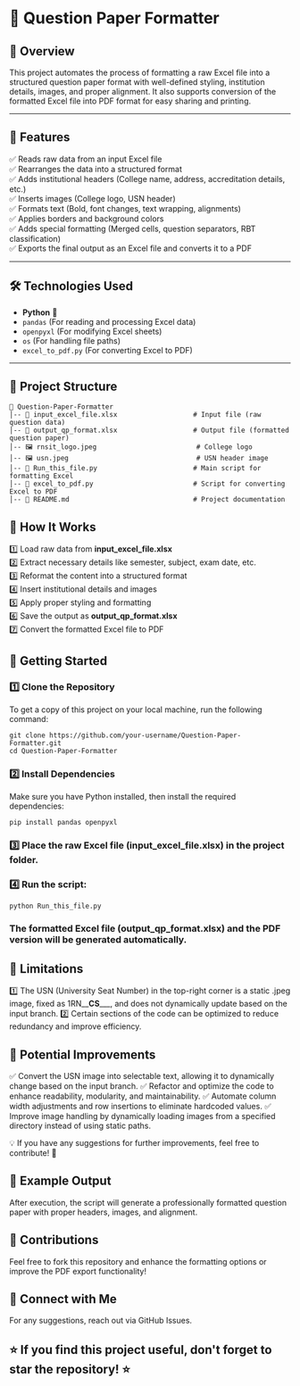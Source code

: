 # 🎯 Question Paper Formatter  

## 📌 Overview  
This project automates the process of formatting a raw Excel file into a structured question paper format with well-defined styling, institution details, images, and proper alignment. It also supports conversion of the formatted Excel file into PDF format for easy sharing and printing.  

---

## 🚀 Features  
✅ Reads raw data from an input Excel file  
✅ Rearranges the data into a structured format  
✅ Adds institutional headers (College name, address, accreditation details, etc.)  
✅ Inserts images (College logo, USN header)  
✅ Formats text (Bold, font changes, text wrapping, alignments)  
✅ Applies borders and background colors  
✅ Adds special formatting (Merged cells, question separators, RBT classification)  
✅ Exports the final output as an Excel file and converts it to a PDF  

---

## 🛠️ Technologies Used  
- **Python** 🐍  
- `pandas` (For reading and processing Excel data)  
- `openpyxl` (For modifying Excel sheets)  
- `os` (For handling file paths)  
- `excel_to_pdf.py` (For converting Excel to PDF)  

---

## 📂 Project Structure  
```
📂 Question-Paper-Formatter
│-- 📄 input_excel_file.xlsx                   # Input file (raw question data)
│-- 📄 output_qp_format.xlsx                   # Output file (formatted question paper)
│-- 🖼️ rnsit_logo.jpeg                         # College logo
│-- 🖼️ usn.jpeg                                # USN header image
│-- 📄 Run_this_file.py                        # Main script for formatting Excel
│-- 📄 excel_to_pdf.py                         # Script for converting Excel to PDF
│-- 📄 README.md                               # Project documentation
```

## 📖 How It Works  
1️⃣ Load raw data from **input_excel_file.xlsx**  
2️⃣ Extract necessary details like semester, subject, exam date, etc.  
3️⃣ Reformat the content into a structured format  
4️⃣ Insert institutional details and images  
5️⃣ Apply proper styling and formatting  
6️⃣ Save the output as **output_qp_format.xlsx**  
7️⃣ Convert the formatted Excel file to PDF  

## 🚀 Getting Started
### 1️⃣ Clone the Repository
To get a copy of this project on your local machine, run the following command:

```
git clone https://github.com/your-username/Question-Paper-Formatter.git
cd Question-Paper-Formatter
```

### 2️⃣ Install Dependencies
Make sure you have Python installed, then install the required dependencies:

```
pip install pandas openpyxl
```

### 3️⃣ Place the raw Excel file (input_excel_file.xlsx) in the project folder.

### 4️⃣ Run the script:

```
python Run_this_file.py
```

### The formatted Excel file (output_qp_format.xlsx) and the PDF version will be generated automatically.

## 🚧 Limitations
1️⃣ The USN (University Seat Number) in the top-right corner is a static .jpeg image, fixed as 1RN__**CS**___, and does not dynamically update based on the input branch.
2️⃣ Certain sections of the code can be optimized to reduce redundancy and improve efficiency.

## 🚀 Potential Improvements
✅ Convert the USN image into selectable text, allowing it to dynamically change based on the input branch.
✅ Refactor and optimize the code to enhance readability, modularity, and maintainability.
✅ Automate column width adjustments and row insertions to eliminate hardcoded values.
✅ Improve image handling by dynamically loading images from a specified directory instead of using static paths.

💡 If you have any suggestions for further improvements, feel free to contribute! 🤝

## 📌 Example Output

After execution, the script will generate a professionally formatted question paper with proper headers, images, and alignment.

## 📝 Contributions

Feel free to fork this repository and enhance the formatting options or improve the PDF export functionality!

## 🔗 Connect with Me

For any suggestions, reach out via GitHub Issues.

## ⭐ If you find this project useful, don't forget to star the repository! ⭐
